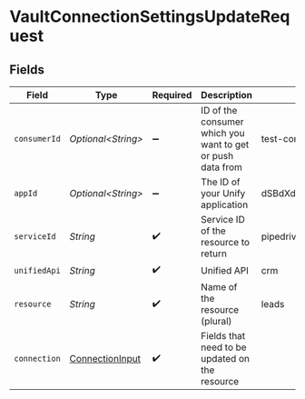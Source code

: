 # VaultConnectionSettingsUpdateRequest


## Fields

| Field                                                         | Type                                                          | Required                                                      | Description                                                   | Example                                                       |
| ------------------------------------------------------------- | ------------------------------------------------------------- | ------------------------------------------------------------- | ------------------------------------------------------------- | ------------------------------------------------------------- |
| `consumerId`                                                  | *Optional\<String>*                                           | :heavy_minus_sign:                                            | ID of the consumer which you want to get or push data from    | test-consumer                                                 |
| `appId`                                                       | *Optional\<String>*                                           | :heavy_minus_sign:                                            | The ID of your Unify application                              | dSBdXd2H6Mqwfg0atXHXYcysLJE9qyn1VwBtXHX                       |
| `serviceId`                                                   | *String*                                                      | :heavy_check_mark:                                            | Service ID of the resource to return                          | pipedrive                                                     |
| `unifiedApi`                                                  | *String*                                                      | :heavy_check_mark:                                            | Unified API                                                   | crm                                                           |
| `resource`                                                    | *String*                                                      | :heavy_check_mark:                                            | Name of the resource (plural)                                 | leads                                                         |
| `connection`                                                  | [ConnectionInput](../../models/components/ConnectionInput.md) | :heavy_check_mark:                                            | Fields that need to be updated on the resource                |                                                               |